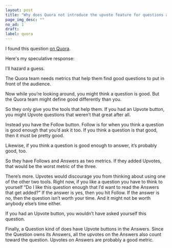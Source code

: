 ```yaml
---
layout: post
title: "Why does Quora not introduce the upvote feature for questions asked?"
page_img_desc: ""
no_ad: 1
draft:
label: quora
---
```


I found this question <a href="https://www.quora.com/Why-does-Quora-not-introduce-the-upvote-feature-for-questions-asked">on Quora</a>.

Here's my speculative response:

I’ll hazard a guess.

The Quora team needs metrics that help them find good questions to put in front of the audience.

Now while you’re looking around, you might think a question is good. But the Quora team might define good differently than you.

So they only give you the tools that help them. If you had an Upvote button, you might Upvote questions that weren’t that great after all.

Instead you have the Follow button. Follow is for when you think a question is good enough that you’d ask it too. If you think a question is that good, then it must be pretty good.

Likewise, if you think a question is good enough to answer, it’s probably good, too.

So they have Follows and Answers as two metrics. If they added Upvotes, that would be the worst metric of the three.

There’s more. Upvotes would discourage you from thinking about using one of the other two tools. Right now, if you like a question you have to think to yourself “Do I like this question enough that I’d want to read the Answers that get added?” If the answer is yes, then you hit Follow. If the answer is no, then the question isn’t worth your time. And it might not be worth anybody else’s time either.

If you had an Upvote button, you wouldn’t have asked yourself this question.

Finally, a Question kind of does have Upvote buttons in the Answers. Since the Question owns its Answers, all the upvotes on the Answers also count toward the question. Upvotes on Answers are probably a good metric.
